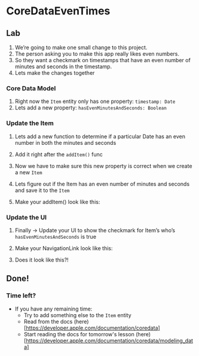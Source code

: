 # CoreDataEvenTimes

## Lab
1. We’re going to make one small change to this project. 
1. The person asking you to make this app really likes even numbers.
1. So they want a checkmark on timestamps that have an even number of minutes and seconds in the timestamp.
1. Lets make the changes together

###  Core Data Model
1. Right now the `Item` entity only has one property: `timestamp: Date`
1. Lets add a new property: `hasEvenMinutesAndSeconds: Boolean`

### Update the Item
1. Lets add a new function to determine if a particular Date has an even number in both the minutes and seconds
1. Add it right after the `addItem()` func

1. Now we have to make sure this new property is correct when we create a new `Item`
1. Lets figure out if the Item has an even number of minutes and seconds and save it to the `Item`
1. Make your addItem() look like this:

### Update the UI
1. Finally -> Update your UI to show the checkmark for Item’s who’s `hasEvenMinutesAndSeconds` is true
1. Make your NavigationLink look like this:


1. Does it look like this?!

## Done!

### Time left?
- If you have any remaining time:
    - Try to add something else to the `Item` entity
    - Read from the docs (here)[https://developer.apple.com/documentation/coredata]
    - Start reading the docs for tomorrow's lesson (here)[https://developer.apple.com/documentation/coredata/modeling_data]
